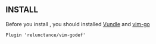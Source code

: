 ## INSTALL

Before you install , you should installed [Vundle](https://github.com/VundleVim/Vundle.vim) and [vim-go](https://github.com/fatih/vim-go)



```vim
Plugin 'relunctance/vim-godef'
```
